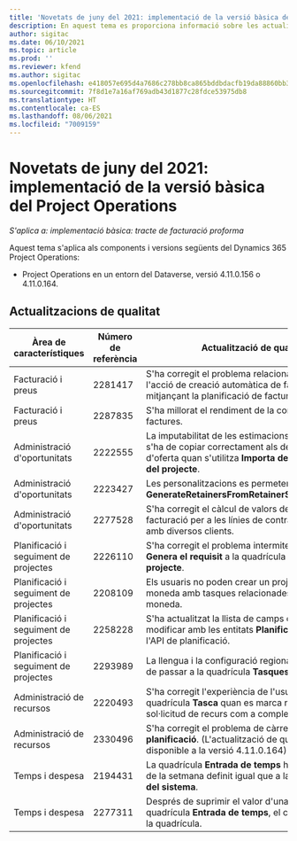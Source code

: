 ```yaml
---
title: 'Novetats de juny del 2021: implementació de la versió bàsica del Project Operations'
description: En aquest tema es proporciona informació sobre les actualitzacions de qualitat disponibles a la versió de juny de 2021 de la implementació bàsica del Project Operations.
author: sigitac
ms.date: 06/10/2021
ms.topic: article
ms.prod: ''
ms.reviewer: kfend
ms.author: sigitac
ms.openlocfilehash: e418057e695d4a7686c278bb8ca865bddbdacfb19da88860bb35dd39ab852091
ms.sourcegitcommit: 7f8d1e7a16af769adb43d1877c28fdce53975db8
ms.translationtype: HT
ms.contentlocale: ca-ES
ms.lasthandoff: 08/06/2021
ms.locfileid: "7009159"
---
```

# <a name="whats-new-june-2021---project-operations-lite-deployment"></a>Novetats de juny del 2021: implementació de la versió bàsica del Project Operations

_S'aplica a: implementació bàsica: tracte de facturació proforma_

Aquest tema s'aplica als components i versions següents del Dynamics 365 Project Operations:

  - Project Operations en un entorn del Dataverse, versió 4.11.0.156 o 4.11.0.164.

## <a name="quality-updates"></a>Actualitzacions de qualitat

| **Àrea de característiques** | **Número de referència** | **Actualització de qualitat** |
| --- | --- | --- |
| Facturació i preus | 2281417 | S'ha corregit el problema relacionat amb l'error de l'acció de creació automàtica de factures mitjançant la planificació de factures. |
| Facturació i preus | 2287835 |   S'ha millorat el rendiment de la confirmació de factures. |
| Administració d'oportunitats | 2222555 | La imputabilitat de les estimacions dels materials s'ha de copiar correctament als detalls de la línia d'oferta quan s'utilitza **Importa des de l'estimació del projecte**. |
| Administració d'oportunitats | 2223427 | Les personalitzacions es permeten ara per a l'acció **GenerateRetainersFromRetainerScheduleOptions**. |
| Administració d'oportunitats | 2277528 | S'ha corregit el càlcul de valors de fites de facturació per a les línies de contracte de projectes amb diversos clients. |
| Planificació i seguiment de projectes | 2226110 | S'ha corregit el problema intermitent amb la funció **Genera el requisit** a la quadrícula **Equip del projecte**. |
| Planificació i seguiment de projectes | 2208109 | Els usuaris no poden crear un projecte en una moneda amb tasques relacionades en una altra moneda. |
| Planificació i seguiment de projectes | 2258228 | S'ha actualitzat la llista de camps que es poden modificar amb les entitats **Planificació** que utilitzen l'API de planificació. |
| Planificació i seguiment de projectes | 2293989 | La llengua i la configuració regional correctes s'han de passar a la quadrícula **Tasques del projecte**.|
| Administració de recursos | 2220493 | S'ha corregit l'experiència de l'usuari a la quadrícula **Tasca** quan es marca ràpidament una sol·licitud de recurs com a completada. |
| Administració de recursos | 2330496 | S'ha corregit el problema de càrrega del **Tauler de planificació**. (L'actualització de qualitat està disponible a la versió 4.11.0.164) |
| Temps i despesa | 2194431 | La quadrícula **Entrada de temps** ha de tenir l'inici de la setmana definit igual que a la **Configuració del sistema**. |
| Temps i despesa | 2277311 | Després de suprimir el valor d'una cel·la a la quadrícula **Entrada de temps**, el cursor es queda a la quadrícula. |
